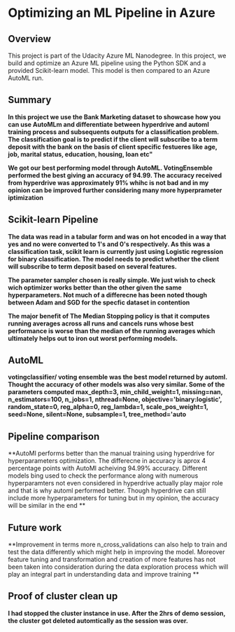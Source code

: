 # Optimizing an ML Pipeline in Azure

## Overview
This project is part of the Udacity Azure ML Nanodegree.
In this project, we build and optimize an Azure ML pipeline using the Python SDK and a provided Scikit-learn model.
This model is then compared to an Azure AutoML run.

## Summary
**In this project we use the Bank Marketing dataset to showcase how you can use AutoMLm and differentiate between hyperdrive and automl training process and subsequents outputs for a classification problem. The classification goal is to predict if the client will subscribe to a term deposit with the bank on the basis of client specific festueres like age, job, marital status, education, housing, loan etc"**

**We got our best performing model through AutoML. VotingEnsemble performed the best giving an accuracy of 94.99. The accuracy received from hyperdrive was approximately 91% whihc is not bad and in my opinion can be improved further considering many more hyperprameter iptimization**

## Scikit-learn Pipeline
**The data was read in a tabular form and was on hot encoded in a way that yes and no were converted to 1's and 0's respectively. As this was a classification task, scikit learn is currently just using Logistic regression for binary classification. The model needs to predict whether the client will subscribe to term deposit based on several features.**

**The parameter sampler chosen is really simple. We just wish to check wich optimizer works better than the other given the same hyperparameters. Not much of a differecne has been noted though between Adam and SGD for the specfic dataset in contention**

**The major benefit of The Median Stopping policy is that it computes running averages across all runs and cancels runs whose best performance is worse than the median of the running averages which ultimately helps out to iron out worst performing models.**

## AutoML
**votingclassifier/  voting ensemble was the best model returned by automl. Thought the accuracy of other models was also very similar. Some of the parameters computed  max_depth=3,
         min_child_weight=1,
         missing=nan,
         n_estimators=100,
         n_jobs=1,
         nthread=None,
         objective='binary:logistic',
         random_state=0,
         reg_alpha=0,
         reg_lambda=1,
         scale_pos_weight=1,
         seed=None,
         silent=None,
         subsample=1,
         tree_method='auto**

## Pipeline comparison
**AutoMl performs better than the manual training using hyperdrive for hyperparameters optimization. The differecne in accuracy is aprox 4 percentage points with AutoMl acheiving 94.99% accuracy. Different models bing used to check the performance along with numerous hyperparamters not even considered in hyperdrive actually play major role and that is why automl performed better. Though hyperdrive can still include more hyperparameters for tuning but in my opinion, the accuracy will be similar in the end **

## Future work
**Improvement in terms more n_cross_validations can also help to train and test the data differently which might help in improving the model. Moreover feature tuning and transformation and creation of more features has not been taken into consideration during the data exploration process which will play an integral part in understanding data and improve training **

## Proof of cluster clean up
**I had stopped the cluster instance in use. After the 2hrs of demo session, the cluster got deleted automtically as the session was over.**
